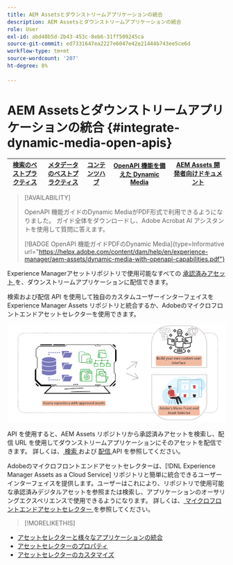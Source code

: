 ```yaml
---
title: AEM Assetsとダウンストリームアプリケーションの統合
description: AEM Assetsとダウンストリームアプリケーションの統合
role: User
exl-id: abd48b5d-2b43-453c-8eb6-31ff509245ca
source-git-commit: ed7331647ea2227e6047e42e21444b743ee5ce6d
workflow-type: tm+mt
source-wordcount: '207'
ht-degree: 8%

---
```


# AEM Assetsとダウンストリームアプリケーションの統合 {#integrate-dynamic-media-open-apis}

| [検索のベストプラクティス](/help/assets/search-best-practices.md) | [メタデータのベストプラクティス](/help/assets/metadata-best-practices.md) | [コンテンツハブ](/help/assets/product-overview.md) | [OpenAPI 機能を備えた Dynamic Media](/help/assets/dynamic-media-open-apis-overview.md) | [AEM Assets 開発者向けドキュメント](https://developer.adobe.com/experience-cloud/experience-manager-apis/) |
| ------------- | --------------------------- |---------|----|-----|

>[!AVAILABILITY]
>
>OpenAPI 機能ガイドのDynamic MediaがPDF形式で利用できるようになりました。 ガイド全体をダウンロードし、Adobe Acrobat AI アシスタントを使用して質問に答えます。
>
>[!BADGE OpenAPI 機能ガイドPDFのDynamic Media]{type=Informative url="https://helpx.adobe.com/content/dam/help/en/experience-manager/aem-assets/dynamic-media-with-openapi-capabilities.pdf"}

Experience Managerアセットリポジトリで使用可能なすべての [ 承認済みアセット ](/help/assets/approve-assets.md) を、ダウンストリームアプリケーションに配信できます。

検索および配信 API を使用して独自のカスタムユーザーインターフェイスをExperience Manager Assets リポジトリと統合するか、Adobeのマイクロフロントエンドアセットセレクターを使用できます。

![AEM Assets リポジトリとの統合 ](assets/asset-selector-integration.png)

API を使用すると、AEM Assets リポジトリから承認済みアセットを検索し、配信 URL を使用してダウンストリームアプリケーションにそのアセットを配信できます。 詳しくは、[ 検索 ](/help/assets/search-assets-api.md) および [ 配信 ](/help/assets/deliver-assets-apis.md) API を参照してください。

Adobeのマイクロフロントエンドアセットセレクターは、[!DNL Experience Manager Assets as a Cloud Service] リポジトリと簡単に統合できるユーザーインターフェイスを提供します。ユーザーはこれにより、リポジトリで使用可能な承認済みデジタルアセットを参照または検索し、アプリケーションのオーサリングエクスペリエンスで使用できるようになります。 詳しくは、[ マイクロフロントエンドアセットセレクター ](/help/assets/overview-asset-selector.md) を参照してください。

>[!MORELIKETHIS]
>
* [ アセットセレクターと様々なアプリケーションの統合 ](/help/assets/integrate-asset-selector.md)
* [ アセットセレクターのプロパティ ](/help/assets/asset-selector-properties.md)
* [ アセットセレクターのカスタマイズ ](/help/assets/asset-selector-customization.md)
